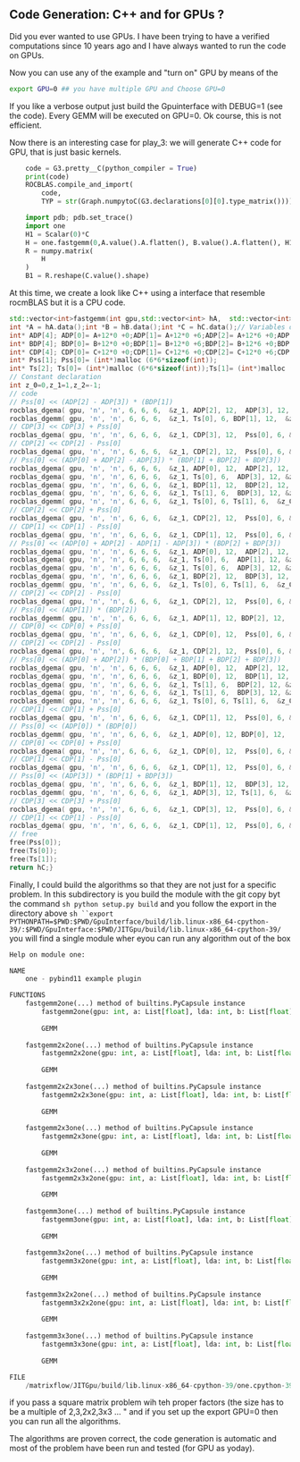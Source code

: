 
## Code Generation: C++ and for GPUs ?

Did you ever wanted to use GPUs. I have been trying to have a verified
computations since 10 years ago and I have always wanted to run the
code on GPUs.

Now you can use any of the example and "turn on" GPU by means of the 

```sh
export GPU=0 ## you have multiple GPU and Choose GPU=0
```

If you like a verbose output just build the Gpuinterface with DEBUG=1
(see the code).  Every GEMM will be executed on GPU=0. Ok course, this
is not efficient. 


Now there is an interesting case for play_3: we will generate C++ code
for GPU, that is just basic kernels. 


```py
    code = G3.pretty__C(python_compiler = True) 
    print(code)
    ROCBLAS.compile_and_import(
        code,
        TYP = str(Graph.numpytoC(G3.declarations[0][0].type_matrix())))

    import pdb; pdb.set_trace()
    import one
    H1 = Scalar(0)*C
    H = one.fastgemm(0,A.value().A.flatten(), B.value().A.flatten(), H1.value().A.flatten())
    R = numpy.matrix(
        H
    )
    B1 = R.reshape(C.value().shape)
```

At this time, we create a look like C++ using a interface that
resemble rocmBLAS but it is a CPU code.

```c++
std::vector<int>fastgemm(int gpu,std::vector<int> hA,  std::vector<int> hB,  std::vector<int> hC  ){ 
int *A = hA.data();int *B = hB.data();int *C = hC.data();// Variables declaration 
int* ADP[4]; ADP[0]= A+12*0 +0;ADP[1]= A+12*0 +6;ADP[2]= A+12*6 +0;ADP[3]= A+12*6 +6;
int* BDP[4]; BDP[0]= B+12*0 +0;BDP[1]= B+12*0 +6;BDP[2]= B+12*6 +0;BDP[3]= B+12*6 +6;
int* CDP[4]; CDP[0]= C+12*0 +0;CDP[1]= C+12*6 +0;CDP[2]= C+12*0 +6;CDP[3]= C+12*6 +6;
int* Pss[1]; Pss[0]= (int*)malloc (6*6*sizeof(int));
int* Ts[2]; Ts[0]= (int*)malloc (6*6*sizeof(int));Ts[1]= (int*)malloc (6*6*sizeof(int));
// Constant declaration 
int z_0=0,z_1=1,z_2=-1;
// code 
// Pss[0] << (ADP[2] - ADP[3]) * (BDP[1])
rocblas_dgema( gpu, 'n', 'n', 6, 6, 6,  &z_1, ADP[2], 12,  ADP[3], 12, &z_2,  Ts[0], 6); 
rocblas_dgemm( gpu, 'n', 'n', 6, 6, 6,  &z_1, Ts[0], 6, BDP[1], 12,  &z_0, Pss[0], 6); 
// CDP[3] << CDP[3] + Pss[0]
rocblas_dgema( gpu, 'n', 'n', 6, 6, 6,  &z_1, CDP[3], 12,  Pss[0], 6, &z_1,  CDP[3], 12); 
// CDP[2] << CDP[2] - Pss[0]
rocblas_dgema( gpu, 'n', 'n', 6, 6, 6,  &z_1, CDP[2], 12,  Pss[0], 6, &z_2,  CDP[2], 12); 
// Pss[0] << (ADP[0] + ADP[2] - ADP[3]) * (BDP[1] + BDP[2] + BDP[3])
rocblas_dgema( gpu, 'n', 'n', 6, 6, 6,  &z_1, ADP[0], 12,  ADP[2], 12, &z_1,  Ts[0], 6); 
rocblas_dgema( gpu, 'n', 'n', 6, 6, 6,  &z_1, Ts[0], 6,  ADP[3], 12, &z_2,  Ts[0], 6); 
rocblas_dgema( gpu, 'n', 'n', 6, 6, 6,  &z_1, BDP[1], 12,  BDP[2], 12, &z_1,  Ts[1], 6); 
rocblas_dgema( gpu, 'n', 'n', 6, 6, 6,  &z_1, Ts[1], 6,  BDP[3], 12, &z_1,  Ts[1], 6); 
rocblas_dgemm( gpu, 'n', 'n', 6, 6, 6,  &z_1, Ts[0], 6, Ts[1], 6,  &z_0, Pss[0], 6); 
// CDP[2] << CDP[2] + Pss[0]
rocblas_dgema( gpu, 'n', 'n', 6, 6, 6,  &z_1, CDP[2], 12,  Pss[0], 6, &z_1,  CDP[2], 12); 
// CDP[1] << CDP[1] - Pss[0]
rocblas_dgema( gpu, 'n', 'n', 6, 6, 6,  &z_1, CDP[1], 12,  Pss[0], 6, &z_2,  CDP[1], 12); 
// Pss[0] << (ADP[0] + ADP[2] - ADP[1] - ADP[3]) * (BDP[2] + BDP[3])
rocblas_dgema( gpu, 'n', 'n', 6, 6, 6,  &z_1, ADP[0], 12,  ADP[2], 12, &z_1,  Ts[0], 6); 
rocblas_dgema( gpu, 'n', 'n', 6, 6, 6,  &z_1, Ts[0], 6,  ADP[1], 12, &z_2,  Ts[0], 6); 
rocblas_dgema( gpu, 'n', 'n', 6, 6, 6,  &z_1, Ts[0], 6,  ADP[3], 12, &z_2,  Ts[0], 6); 
rocblas_dgema( gpu, 'n', 'n', 6, 6, 6,  &z_1, BDP[2], 12,  BDP[3], 12, &z_1,  Ts[1], 6); 
rocblas_dgemm( gpu, 'n', 'n', 6, 6, 6,  &z_1, Ts[0], 6, Ts[1], 6,  &z_0, Pss[0], 6); 
// CDP[2] << CDP[2] - Pss[0]
rocblas_dgema( gpu, 'n', 'n', 6, 6, 6,  &z_1, CDP[2], 12,  Pss[0], 6, &z_2,  CDP[2], 12); 
// Pss[0] << (ADP[1]) * (BDP[2])
rocblas_dgemm( gpu, 'n', 'n', 6, 6, 6,  &z_1, ADP[1], 12, BDP[2], 12,  &z_0, Pss[0], 6); 
// CDP[0] << CDP[0] + Pss[0]
rocblas_dgema( gpu, 'n', 'n', 6, 6, 6,  &z_1, CDP[0], 12,  Pss[0], 6, &z_1,  CDP[0], 12); 
// CDP[2] << CDP[2] - Pss[0]
rocblas_dgema( gpu, 'n', 'n', 6, 6, 6,  &z_1, CDP[2], 12,  Pss[0], 6, &z_2,  CDP[2], 12); 
// Pss[0] << (ADP[0] + ADP[2]) * (BDP[0] + BDP[1] + BDP[2] + BDP[3])
rocblas_dgema( gpu, 'n', 'n', 6, 6, 6,  &z_1, ADP[0], 12,  ADP[2], 12, &z_1,  Ts[0], 6); 
rocblas_dgema( gpu, 'n', 'n', 6, 6, 6,  &z_1, BDP[0], 12,  BDP[1], 12, &z_1,  Ts[1], 6); 
rocblas_dgema( gpu, 'n', 'n', 6, 6, 6,  &z_1, Ts[1], 6,  BDP[2], 12, &z_1,  Ts[1], 6); 
rocblas_dgema( gpu, 'n', 'n', 6, 6, 6,  &z_1, Ts[1], 6,  BDP[3], 12, &z_1,  Ts[1], 6); 
rocblas_dgemm( gpu, 'n', 'n', 6, 6, 6,  &z_1, Ts[0], 6, Ts[1], 6,  &z_0, Pss[0], 6); 
// CDP[1] << CDP[1] + Pss[0]
rocblas_dgema( gpu, 'n', 'n', 6, 6, 6,  &z_1, CDP[1], 12,  Pss[0], 6, &z_1,  CDP[1], 12); 
// Pss[0] << (ADP[0]) * (BDP[0])
rocblas_dgemm( gpu, 'n', 'n', 6, 6, 6,  &z_1, ADP[0], 12, BDP[0], 12,  &z_0, Pss[0], 6); 
// CDP[0] << CDP[0] + Pss[0]
rocblas_dgema( gpu, 'n', 'n', 6, 6, 6,  &z_1, CDP[0], 12,  Pss[0], 6, &z_1,  CDP[0], 12); 
// CDP[1] << CDP[1] - Pss[0]
rocblas_dgema( gpu, 'n', 'n', 6, 6, 6,  &z_1, CDP[1], 12,  Pss[0], 6, &z_2,  CDP[1], 12); 
// Pss[0] << (ADP[3]) * (BDP[1] + BDP[3])
rocblas_dgema( gpu, 'n', 'n', 6, 6, 6,  &z_1, BDP[1], 12,  BDP[3], 12, &z_1,  Ts[1], 6); 
rocblas_dgemm( gpu, 'n', 'n', 6, 6, 6,  &z_1, ADP[3], 12, Ts[1], 6,  &z_0, Pss[0], 6); 
// CDP[3] << CDP[3] + Pss[0]
rocblas_dgema( gpu, 'n', 'n', 6, 6, 6,  &z_1, CDP[3], 12,  Pss[0], 6, &z_1,  CDP[3], 12); 
// CDP[1] << CDP[1] - Pss[0]
rocblas_dgema( gpu, 'n', 'n', 6, 6, 6,  &z_1, CDP[1], 12,  Pss[0], 6, &z_2,  CDP[1], 12); 
// free 
free(Pss[0]);
free(Ts[0]);
free(Ts[1]);
return hC;}
```

Finally, I could build the algorithms so that they are not just for a specific problem. In this subdirectory is you build the module with the git copy byt the command 
```sh python setup.py build``` and you follow the export in the directory above ```sh ``export PYTHONPATH=$PWD:$PWD/GpuInterface/build/lib.linux-x86_64-cpython-39/:$PWD/GpuInterface:$PWD/JITGpu/build/lib.linux-x86_64-cpython-39/``` you will find a single module wher eyou can run any algorithm out of the box

```python
Help on module one:

NAME
    one - pybind11 example plugin

FUNCTIONS
    fastgemm2one(...) method of builtins.PyCapsule instance
        fastgemm2one(gpu: int, a: List[float], lda: int, b: List[float], ldb: int, c: List[float], ldc: int) -> List[float]
        
        GEMM
    
    fastgemm2x2one(...) method of builtins.PyCapsule instance
        fastgemm2x2one(gpu: int, a: List[float], lda: int, b: List[float], ldb: int, c: List[float], ldc: int) -> List[float]
        
        GEMM
    
    fastgemm2x2x3one(...) method of builtins.PyCapsule instance
        fastgemm2x2x3one(gpu: int, a: List[float], lda: int, b: List[float], ldb: int, c: List[float], ldc: int) -> List[float]
        
        GEMM
    
    fastgemm2x3one(...) method of builtins.PyCapsule instance
        fastgemm2x3one(gpu: int, a: List[float], lda: int, b: List[float], ldb: int, c: List[float], ldc: int) -> List[float]
        
        GEMM
    
    fastgemm2x3x2one(...) method of builtins.PyCapsule instance
        fastgemm2x3x2one(gpu: int, a: List[float], lda: int, b: List[float], ldb: int, c: List[float], ldc: int) -> List[float]
        
        GEMM
    
    fastgemm3one(...) method of builtins.PyCapsule instance
        fastgemm3one(gpu: int, a: List[float], lda: int, b: List[float], ldb: int, c: List[float], ldc: int) -> List[float]
        
        GEMM
    
    fastgemm3x2one(...) method of builtins.PyCapsule instance
        fastgemm3x2one(gpu: int, a: List[float], lda: int, b: List[float], ldb: int, c: List[float], ldc: int) -> List[float]
        
        GEMM
    
    fastgemm3x2x2one(...) method of builtins.PyCapsule instance
        fastgemm3x2x2one(gpu: int, a: List[float], lda: int, b: List[float], ldb: int, c: List[float], ldc: int) -> List[float]
        
        GEMM
    
    fastgemm3x3one(...) method of builtins.PyCapsule instance
        fastgemm3x3one(gpu: int, a: List[float], lda: int, b: List[float], ldb: int, c: List[float], ldc: int) -> List[float]
        
        GEMM

FILE
    /matrixflow/JITGpu/build/lib.linux-x86_64-cpython-39/one.cpython-39-x86_64-linux-gnu.so

```

if you pass a square matrix problem wih teh proper factors (the size has to be a multiple of 2,3,2x2,3x3 ... " and if you set up the export GPU=0 then you can run all the algorithms. 

The algorithms are proven correct, the code generation is automatic and most of the problem have been run and tested  (for GPU as yoday). 




